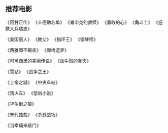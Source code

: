 ## 推荐电影 ##
《阿甘正传》
《辛德勒名单》
《肖申克的救赎》
《勇敢的心》
《角斗士》
《拯救大兵瑞恩》

《美国丽人》
《教父》
《指环王》
《钢琴师》

《西雅图不眠夜》
《廊桥遗梦》

《可可西里的美丽传说》
《放牛班的春天》

《雪钻》
《战争之王》

《上帝之城》
《中央车站》

《猜火车》
《低俗小说》

《华尔街之狼》

《末代独裁》
《杀戮战场》

《当幸福来敲门》